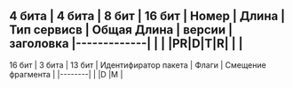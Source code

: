 4 бита  | 4 бита    | 8 бит       | 16 бит              |
Номер   | Длина     | Тип сервисв | Общая Длина         |
версии  | заголовка |-------------|                     |
        |           |PR|D|T|R|    |                     |
---------------------------------------------------------
16 бит                | 3 бита | 13 бит                 |
Идентифиратор пакета  | Флаги  |  Смещение фрагмента    |
                      |--------|
                      |  |D |M |
